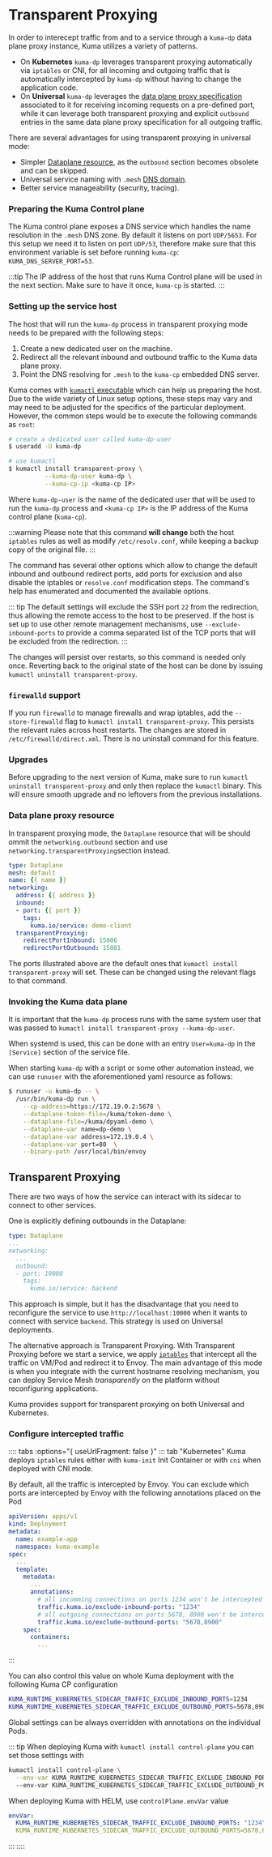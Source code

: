 # Transparent Proxying

In order to interecept traffic from and to a service through a `kuma-dp` data plane proxy instance, Kuma utilizes a variety of patterns.

* On **Kubernetes** `kuma-dp` leverages transparent proxying automatically via `iptables` or CNI, for all incoming and outgoing traffic that is automatically intercepted by `kuma-dp` without having to change the application code.
* On **Universal** `kuma-dp` leverages the [data plane proxy specification](/docs/1.3.1/documentation/dps-and-data-model/) associated to it for receiving incoming requests on a pre-defined port, while it can leverage both transparent proxying and explicit `outbound` entries in the same data plane proxy specification for all outgoing traffic.

There are several advantages for using transparent proxying in universal mode:

 * Simpler [Dataplane resource](/docs/1.3.1/documentation/dps-and-data-model/#dataplane-specification), as the `outbound` section becomes obsolete and can be skipped.
 * Universal service naming with `.mesh` [DNS domain](/docs/1.3.1/networking/dns/).
 * Better service manageability (security, tracing).

### Preparing the Kuma Control plane

The Kuma control plane exposes a DNS service which handles the name resolution in the `.mesh` DNS zone. By default it listens on port `UDP/5653`. For this setup we need it to listen on port `UDP/53`, therefore make sure that this environment variable is set before running `kuma-cp`: `KUMA_DNS_SERVER_PORT=53`.

:::tip
The IP address of the host that runs Kuma Control plane will be used in the next section. Make sure to have it once, `kuma-cp` is started.
:::

### Setting up the service host

The host that will run the `kuma-dp` process in transparent proxying mode needs to be prepared with the following steps:

 1. Create a new dedicated user on the machine.
 2. Redirect all the relevant inbound and outbound traffic to the Kuma data plane proxy.
 3. Point the DNS resolving for `.mesh` to the `kuma-cp` embedded DNS server.

Kuma comes with [`kumactl` executable](/docs/1.3.1/documentation/cli/#kumactl) which can help us preparing the host. Due to the wide variety of Linux setup options, these steps may vary and may need to be adjusted for the specifics of the particular deployment. However, the common steps would be to execute the following commands as `root`:

```sh
# create a dedicated user called kuma-dp-user
$ useradd -U kuma-dp

# use kumactl
$ kumactl install transparent-proxy \
          --kuma-dp-user kuma-dp \
          --kuma-cp-ip <kuma-cp IP>
```

Where `kuma-dp-user` is the name of the dedicated user that will be used to run the `kuma-dp` process and `<kuma-cp IP>` is the IP address of the Kuma control plane (`kuma-cp`). 

:::warning
Please note that this command **will change** both the host `iptables` rules as well as modify `/etc/resolv.conf`, while keeping a backup copy of the original file.
:::

The command has several other options which allow to change the default inbound and outbound redirect ports, add ports for exclusion and also disable the iptables or `resolve.conf` modification steps. The command's help has enumerated and documented the available options.

::: tip
The default settings will exclude the SSH port `22` from the redirection, thus allowing the remote access to the host to be preserved. If the host is set up to use other remote management mechanisms, use `--exclude-inbound-ports` to provide a comma separated list of the TCP ports that will be excluded from the redirection.
:::

The changes will persist over restarts, so this command is needed only once. Reverting back to the original state of the host can be done by issuing `kumactl uninstall transparent-proxy`.

### `firewalld` support

If you run `firewalld` to manage firewalls and wrap iptables, add the `--store-firewalld` flag to `kumactl install transparent-proxy`. This persists the relevant rules across host restarts. The changes are stored in `/etc/firewalld/direct.xml`. There is no uninstall command for this feature.

### Upgrades

Before upgrading to the next version of Kuma, make sure to run `kumactl uninstall transparent-proxy` and only then replace the `kumactl` binary.
This will ensure smooth upgrade and no leftovers from the previous installations.

### Data plane proxy resource

In transparent proxying mode, the `Dataplane` resource that will be should ommit the `networking.outbound` section and use `networking.transparentProxying`section instead.

```yaml
type: Dataplane
mesh: default
name: {{ name }}
networking:
  address: {{ address }}
  inbound:
  - port: {{ port }}
    tags:
      kuma.io/service: demo-client
  transparentProxying:
    redirectPortInbound: 15006
    redirectPortOutbound: 15001
```

The ports illustrated above are the default ones that `kumactl install transparent-proxy` will set. These can be changed using the relevant flags to that command.

### Invoking the Kuma data plane

It is important that the `kuma-dp` process runs with the same system user that was passed to `kumactl install transparent-proxy --kuma-dp-user`.

When systemd is used, this can be done with an entry `User=kuma-dp` in the `[Service]` section of the service file.

When starting `kuma-dp` with a script or some other automation instead, we can use `runuser` with the aforementioned yaml resource as follows:

```sh
$ runuser -u kuma-dp -- \
  /usr/bin/kuma-dp run \
    --cp-address=https://172.19.0.2:5678 \
    --dataplane-token-file=/kuma/token-demo \
    --dataplane-file=/kuma/dpyaml-demo \
    --dataplane-var name=dp-demo \
    --dataplane-var address=172.19.0.4 \
    --dataplane-var port=80  \
    --binary-path /usr/local/bin/envoy
```

## Transparent Proxying

There are two ways of how the service can interact with its sidecar to connect to other services.

One is explicitly defining outbounds in the Dataplane:

```yaml
type: Dataplane
...
networking:
  ...
  outbound:
  - port: 10000
    tags:
      kuma.io/service: backend
```

This approach is simple, but it has the disadvantage that you need to reconfigure the service to use `http://localhost:10000` when it wants to connect with service `backend`.
This strategy is used on Universal deployments.

The alternative approach is Transparent Proxying. With Transparent Proxying before we start a service, we apply [`iptables`](https://linux.die.net/man/8/iptables) that intercept all the traffic on VM/Pod and redirect it to Envoy.
The main advantage of this mode is when you integrate with the current hostname resolving mechanism, you can deploy Service Mesh _transparently_ on the platform without reconfiguring applications.

Kuma provides support for transparent proxying on both Universal and Kubernetes.

### Configure intercepted traffic

:::: tabs :options="{ useUrlFragment: false }"
::: tab "Kubernetes"
Kuma deploys `iptables` rules either with `kuma-init` Init Container or with `cni` when deployed with CNI mode.

By default, all the traffic is intercepted by Envoy. You can exclude which ports are intercepted by Envoy with the following annotations placed on the Pod
```yaml
apiVersion: apps/v1
kind: Deployment
metadata:
  name: example-app
  namespace: kuma-example
spec:
  ...
  template:
    metadata:
      ...
      annotations:
        # all incomming connections on ports 1234 won't be intercepted by Envoy
        traffic.kuma.io/exclude-inbound-ports: "1234"
        # all outgoing connections on ports 5678, 8900 won't be intercepted by Envoy
        traffic.kuma.io/exclude-outbound-ports: "5678,8900"
    spec:
      containers:
        ...
```  
:::

You can also control this value on whole Kuma deployment with the following Kuma CP configuration
```sh
KUMA_RUNTIME_KUBERNETES_SIDECAR_TRAFFIC_EXCLUDE_INBOUND_PORTS=1234
KUMA_RUNTIME_KUBERNETES_SIDECAR_TRAFFIC_EXCLUDE_OUTBOUND_PORTS=5678,8900
``` 

Global settings can be always overridden with annotations on the individual Pods. 

::: tip
When deploying Kuma with `kumactl install control-plane` you can set those settings with
```sh
kumactl install control-plane \
  --env-var KUMA_RUNTIME_KUBERNETES_SIDECAR_TRAFFIC_EXCLUDE_INBOUND_PORTS=1234
  --env-var KUMA_RUNTIME_KUBERNETES_SIDECAR_TRAFFIC_EXCLUDE_OUTBOUND_PORTS=5678,8900
```

When deploying Kuma with HELM, use `controlPlane.envVar` value
```yaml
envVar:
  KUMA_RUNTIME_KUBERNETES_SIDECAR_TRAFFIC_EXCLUDE_INBOUND_PORTS: "1234"
  KUMA_RUNTIME_KUBERNETES_SIDECAR_TRAFFIC_EXCLUDE_OUTBOUND_PORTS=5678,8900
```
:::
::::

